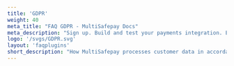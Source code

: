 ```yaml
---
title: 'GDPR'
weight: 40
meta_title: "FAQ GDPR - MultiSafepay Docs"
meta_description: "Sign up. Build and test your payments integration. Explore our products and services. Use our API Reference, SDKs, and wrappers. Get support."
logo: '/svgs/GDPR.svg'
layout: 'faqplugins'
short_description: "How MultiSafepay processes customer data in accordance with the GDPR"
---
```

